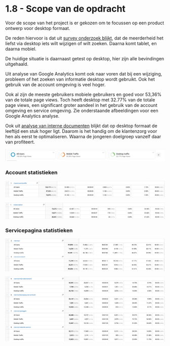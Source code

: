 # 1.8 - Scope van de opdracht

Voor de scope van het project is er gekozen om te focussen op een product ontwerp voor desktop formaat.

De reden hiervoor is dat uit [survey onderzoek blijkt](../h3-ideen-en-inzichten/survey.md#resultaten-enquete), dat de meerderheid het liefst via desktop iets wilt wijzigen of wilt zoeken. Daarna komt tablet, en daarna mobiel.

De huidige situatie is daarnaast getest op desktop, hier zijn alle bevindingen uitgehaald.

Uit analyse van Google Analytics komt ook naar voren dat bij een wijziging, probleem of het zoeken van informatie desktop wordt gebruikt. Ook het gebruik van de account omgeving is veel hoger. 

Ook al zijn de meeste gebruikers mobiele gebruikers en goed voor 53,36% van de totale page views. Toch heeft desktop met 32.77% van de totale page views, een significant groter aandeel in het gebruik van de account omgeving en service omgeving. Zie onderstaande afbeeldingen voor een Google Analytics analyse.

Ook uit [analyse van interne documenten](../h2-onderzoek/2.1-interne-documenten.md) blijkt dat op desktop formaat de leeftijd een stuk hoger ligt. Daarom is het handig om de klantenzorg voor hen als eerst te optimaliseren. Waarna de jongeren doelgroep vanzelf daar van profiteert.



![Percentage mobiel vs desktop. Bron: Google Analytics.](../.gitbook/assets/screen-shot-2018-05-11-at-14.56.12.png)

### Account statistieken

![](../.gitbook/assets/screen-shot-2018-05-11-at-15.02.11.png)

![](../.gitbook/assets/screen-shot-2018-05-11-at-15.03.01.png)



### Servicepagina statistieken

![](../.gitbook/assets/screen-shot-2018-05-11-at-14.56.44.png)

![](../.gitbook/assets/screen-shot-2018-05-11-at-14.57.11.png)

